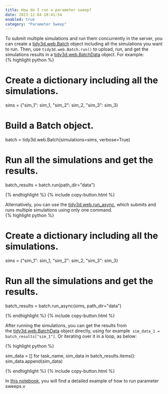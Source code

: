 ```yaml
---
title: How do I run a parameter sweep?
date: 2023-12-04 18:41:54
enabled: true
category: "Parameter Sweep"
---
```

<div>To submit multiple simulations and run them concurrently in the server, you can create a&nbsp;<a target="_blank" rel="noopener" href="https://docs.flexcompute.com/projects/tidy3d/en/latest/_autosummary/tidy3d.web.Batch.html#tidy3d.web.Batch">tidy3d.web.Batch</a> object including all the simulations you want to run. Then, use&nbsp;<code>tidy3d.web.Batch.run()</code> to upload, run, and get the simulations results in a <a target="_blank" rel="noopener" href="https://docs.flexcompute.com/projects/tidy3d/en/latest/_autosummary/tidy3d.web.BatchData.html#tidy3d.web.BatchData">tidy3d.web.BatchData</a> object. For example:</div>

<div><div><div markdown class="code-snippet">{% highlight python %}

# Create a dictionary including all the simulations.
sims = {"sim_1": sim_1, "sim_2": sim_2, "sim_3": sim_3}

# Build a Batch object.
batch = tidy3d.web.Batch(simulations=sims, verbose=True)

# Run all the simulations and get the results.
batch_results = batch.run(path_dir="data")

{% endhighlight %}
{% include copy-button.html %}</div></div></div>

<div>Alternatively, you can use the&nbsp;<a target="_blank" rel="noopener" href="https://docs.flexcompute.com/projects/tidy3d/en/latest/_autosummary/tidy3d.web.run_async.html#tidy3d.web.run_async">tidy3d.web.run_async</a>, which submits and runs multiple simulations using only one command.&nbsp;</div>

<div><div><div markdown class="code-snippet">{% highlight python %}

# Create a dictionary including all the simulations.
sims = {"sim_1": sim_1, "sim_2": sim_2, "sim_3": sim_3}

# Run all the simulations and get the results.
batch_results = batch.run_async(sims, path_dir="data")

{% endhighlight %}
{% include copy-button.html %}</div></div><p>After running the simulations, you can get the results from the&nbsp;<a target="_blank" rel="noopener" href="https://docs.flexcompute.com/projects/tidy3d/en/latest/_autosummary/tidy3d.web.BatchData.html#tidy3d.web.BatchData">tidy3d.web.BatchData</a>&nbsp;object directly, using for example &nbsp;<code>sim_data_1 = batch_results["sim_1"]</code>. Or iterating over it in a loop, as below:</p><div markdown class="code-snippet">{% highlight python %}

sim_data = []
for task_name, sim_data in batch_results.items():
  sim_data.append(sim_data)

{% endhighlight %}
{% include copy-button.html %}</div><p>In <a href="https://www.flexcompute.com/tidy3d/examples/notebooks/ParameterScan/">this notebook</a>, you will find a detailed example of how to run parameter sweeps.v</p></div>
